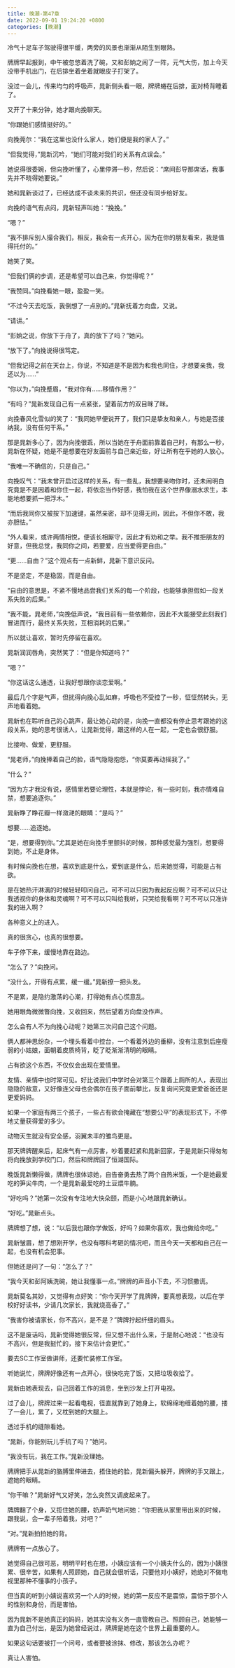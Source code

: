 ```yaml
---
title: 晚潮-第47章
date: 2022-09-01 19:24:20 +0800
categories: [晚潮]
---
```


冷气十足车子驾驶得很平缓，两旁的风景也渐渐从陌生到眼熟。

牌牌早起报到，中午被忽悠着洗了碗，又和彭姠之闹了一阵，元气大伤，加上今天没带手机出门，在后排坐着坐着就眼皮子打架了。

没过一会儿，传来均匀的呼吸声，晁新侧头看一眼，牌牌蜷在后排，面对椅背睡着了。

又开了十来分钟，她才跟向挽聊天。

“你跟她们感情挺好的。”

向挽莞尔：“我在这里也没什么家人，她们便是我的家人了。”

“但我觉得，”晁新沉吟，“她们可能对我们的关系有点误会。”

她说得很委婉，但向挽听懂了，心里停滞一秒，然后说：“席间彭导那席话，我事先并不晓得她要说。”

她和晁新谈过了，已经达成不谈未来的共识，但还没有同步给好友。

向挽的语气有点闷，晁新轻声叫她：“挽挽。”

“嗯？”

“我不排斥别人撮合我们，相反，我会有一点开心，因为在你的朋友看来，我是值得托付的。”

她笑了笑。

“但我们俩的步调，还是希望可以自己来，你觉得呢？”

“我赞同。”向挽看她一眼，盈盈一笑。

“不过今天去吃饭，我倒想了一点别的。”晁新抚着方向盘，又说。

“请讲。”

“彭姠之说，你放下于舟了，真的放下了吗？”她问。

“放下了。”向挽说得很笃定。

“但我记得之前在天台上，你说，不知道是不是因为和我也同住，才想要亲我，我还以为……”

“你以为，”向挽蹙眉，“我对你有……移情作用？”

“有吗？”晁新发现自己有一点紧张，望着前方的双目眯了眯。

向挽春风化雪似的笑了：“我同她早便说开了，我们只是挚友和亲人，与她是否接纳我，没有任何干系。”

那是晁新多心了，因为向挽很乖，所以当她在于舟面前靠着自己时，有那么一秒，晁新在怀疑，她是不是想要在好友面前与自己亲近些，好让所有在乎她的人放心。

“我唯一不确信的，只是自己。”

向挽叹气：“我未曾开启过这样的关系，有一些乱，我想要亲吻你时，还未闹明白究竟是不是因着和你住一起，将依恋当作好感，我怕我在这个世界像溺水求生，本能地想要抓一把浮木。”

“而后我同你又被按下加速键，虽然亲密，却不见得无间，因此，不但你不敢，我亦胆怯。”

“外人看来，或许两情相悦，便该长相厮守，因此才有劝和之举。我不推拒朋友的好意，但我总觉，我同你之间，若要爱，应当爱得更自由。”

“更……自由？”这个观点有一点新鲜，晁新下意识反问。

不是坚定，不是稳固，而是自由。

“自由的意思是，不紧不慢地品尝我们关系的每一个阶段，也能够承担假如一段关系失败的后果。”

“我不能，晁老师，”向挽低声说，“我目前有一些依赖你，因此不大能接受此刻我们冒进而行，最终关系失败，互相消耗的后果。”

所以就让喜欢，暂时先停留在喜欢。

晁新润润唇角，突然笑了：“但是你知道吗？”

“嗯？”

“你这话这么通透，让我好想跟你谈恋爱啊。”

最后几个字是气声，但扰得向挽心乱如麻，呼吸也不受控了一秒，怔怔然转头，无声地看着她。

晁新也在聆听自己的心跳声，最让她心动的是，向挽一直都没有停止思考跟她的这段关系，她的思考很诱人，让晁新觉得，跟这样的人在一起，一定也会很舒服。

比接吻、做爱，更舒服。

“晁老师，”向挽捧着自己的脸，语气隐隐抱怨，“你莫要再动摇我了。”

“什么？”

“因为方才我没有说，感情里若要论理性，本就是悖论，有一些时刻，我亦情难自禁，想要追逐你。”

晁新睁了睁花瓣一样潋滟的眼睛：“是吗？”

想要……追逐她。

“是，想要得到你。”尤其是她在向挽手里颤抖的时候，那种感觉最为强烈，想要得到她，不止是身体。

有时候向挽也在想，喜欢到底是什么，爱到底是什么，后来她觉得，可能是占有欲。

是在她热汗淋漓的时候轻轻叩问自己，可不可以只因为我起反应啊？可不可以只让我透视你的身体和灵魂啊？可不可以只叫给我听，只哭给我看啊？可不可以只准许我的进入啊？

各种意义上的进入。

真的很贪心，也真的很想要。

车子停下来，缓慢地靠在路边。

“怎么了？”向挽问。

“没什么，开得有点累，缓一缓。”晁新撩一把头发。

不是累，是隐约激荡的心潮，打得她有点心慌意乱。

她用眼角微微瞥向挽，又收回来，然后望着方向盘没作声。

怎么会有人不为向挽心动呢？她第三次问自己这个问题。

俩人都神思纷杂，一个埋头看着中控台，一个看着外边的垂柳，没有注意到后座瘦弱的小姑娘，面朝着皮质椅背，眨了眨渐渐清明的眼睛。

占有欲这个东西，不仅仅会出现在爱情里。

友情、亲情中也时常可见。好比说我们中学时会对第三个跟着上厕所的人，表现出隐隐的敌意，又好像连父母也会偶尔在孩子面前攀比，反复询问究竟更爱爸爸还是更爱妈妈。

如果一个家庭有两三个孩子，一些占有欲会掩藏在“想要公平”的表现形式下，不停地丈量获得爱的多少。

动物天生就没有安全感，羽翼未丰的雏鸟更是。

那天牌牌醒来后，起床气有一点厉害，吵着要赶紧和晁新回家，于是晁新只得匆匆将向挽放到学校门口，然后和牌牌回了恒湖国际。

晚饭晁新懒得做，牌牌也很体谅她，自告奋勇去热了两个自热米饭，一个是她最爱吃的笋尖牛肉，一个是晁新最爱吃的土豆煨牛腩。

“好吃吗？”她第一次没有专注地大快朵颐，而是小心地跟晁新确认。

“好吃。”晁新点头。

牌牌想了想，说：“以后我也跟你学做饭，好吗？如果你喜欢，我也做给你吃。”

晁新皱眉，想了想刚开学，也没有哪科考砸的情况吧，而且今天一天都和自己在一起，也没有机会犯事。

但她还是问了一句：“怎么了？”

“我今天和彭阿姨洗碗，她让我懂事一点。”牌牌的声音小下去，不习惯撒谎。

晁新莫名其妙，又觉得有点好笑：“你今天开学了晁牌牌，要真想表现，以后在学校好好读书，少请几次家长，我就烧高香了。”

“我害你被请家长，你不高兴，是不是？”牌牌拧起纤细的眉头。

这不是废话吗，晁新觉得她很反常，但又想不出什么来，于是耐心地说：“也没有不高兴，但是我挺忙的，接下来估计会更忙。”

要去SC工作室做讲师，还要忙装修工作室。

听她说忙，牌牌好像还有一点开心，很快吃完了饭，又把垃圾收拾了。

晁新由她表现去，自己回着工作的消息，坐到沙发上打开电视。

过了会儿，牌牌过来一起看电视，径直就靠到了她身上，软绵绵地缠着她的腰，搂了一会儿，累了，又枕到她的大腿上。

透过手机的缝隙看她。

“晁新，你能别玩儿手机了吗？”她问。

“我没有玩，我在工作。”晁新没理她。

牌牌把手从晁新的胳膊里伸进去，捂住她的脸，晁新偏头躲开，牌牌的手又跟上，遮她的眼睛。

“你干嘛？”晁新好气又好笑，怎么突然又调皮起来了。

牌牌翻了个身，又揽住她的腰，奶声奶气地问她：“你把我从家里带出来的时候，跟我说，会一辈子陪着我，对吧？”

“对。”晁新拍拍她的背。

牌牌有一点放心了。

她觉得自己很可恶，明明平时也在想，小姨应该有一个小姨夫什么的，因为小姨很累、很辛苦，如果有人照顾她，自己就会很听话，只要他对小姨好，她绝对不做电视里那种不懂事的小孩子。

但当真的听到小姨说喜欢另一个人的时候，她的第一反应不是震惊，震惊于那个人的性别和身份，而是害怕。

因为晁新不是她真正的妈妈，她其实没有义务一直管教自己、照顾自己，她能够一直为自己付出，是因为她曾经说过，牌牌是她在这个世界上最重要的人。

如果这句话要被打一个问号，或者要被涂抹、修改，那该怎么办呢？

真让人害怕。

